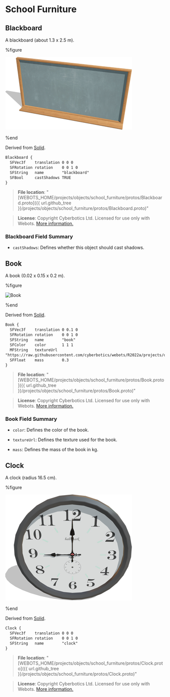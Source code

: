 # School Furniture

## Blackboard

A blackboard (about 1.3 x 2.5 m).

%figure

![Blackboard](images/objects/school_furniture/Blackboard/model.thumbnail.png)

%end

Derived from [Solid](../reference/solid.md).

```
Blackboard {
  SFVec3f    translation 0 0 0
  SFRotation rotation    0 0 1 0
  SFString   name        "blackboard"
  SFBool     castShadows TRUE
}
```

> **File location**: "[WEBOTS\_HOME/projects/objects/school\_furniture/protos/Blackboard.proto]({{ url.github_tree }}/projects/objects/school_furniture/protos/Blackboard.proto)"

> **License**: Copyright Cyberbotics Ltd. Licensed for use only with Webots.
[More information.](https://cyberbotics.com/webots_assets_license)

### Blackboard Field Summary

- `castShadows`: Defines whether this object should cast shadows.

## Book

A book (0.02 x 0.15 x 0.2 m).

%figure

![Book](images/objects/school_furniture/Book/model.thumbnail.png)

%end

Derived from [Solid](../reference/solid.md).

```
Book {
  SFVec3f    translation 0 0.1 0
  SFRotation rotation    0 0 1 0
  SFString   name        "book"
  SFColor    color       1 1 1
  MFString   textureUrl  "https://raw.githubusercontent.com/cyberbotics/webots/R2022a/projects/objects/school_furniture/protos/textures/book.jpg"
  SFFloat    mass        0.3
}
```

> **File location**: "[WEBOTS\_HOME/projects/objects/school\_furniture/protos/Book.proto]({{ url.github_tree }}/projects/objects/school_furniture/protos/Book.proto)"

> **License**: Copyright Cyberbotics Ltd. Licensed for use only with Webots.
[More information.](https://cyberbotics.com/webots_assets_license)

### Book Field Summary

- `color`: Defines the color of the book.

- `textureUrl`: Defines the texture used for the book.

- `mass`: Defines the mass of the book in kg.

## Clock

A clock (radius 16.5 cm).

%figure

![Clock](images/objects/school_furniture/Clock/model.thumbnail.png)

%end

Derived from [Solid](../reference/solid.md).

```
Clock {
  SFVec3f    translation 0 0 0
  SFRotation rotation    0 0 1 0
  SFString   name        "clock"
}
```

> **File location**: "[WEBOTS\_HOME/projects/objects/school\_furniture/protos/Clock.proto]({{ url.github_tree }}/projects/objects/school_furniture/protos/Clock.proto)"

> **License**: Copyright Cyberbotics Ltd. Licensed for use only with Webots.
[More information.](https://cyberbotics.com/webots_assets_license)

